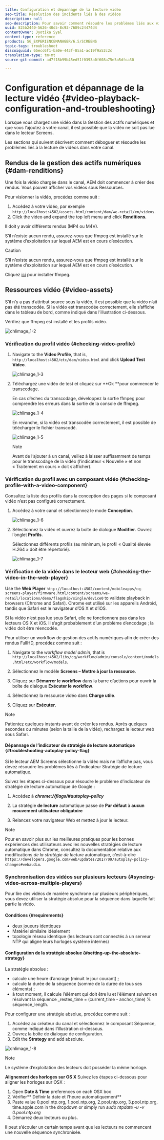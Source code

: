 ```yaml
---
title: Configuration et dépannage de la lecture vidéo
seo-title: Résolution des incidents liés à des vidéos
description: null
seo-description: Pour savoir comment résoudre les problèmes liés aux vidéos, consultez cette page. Lorsque vous chargez une vidéo dans la Gestion des actifs numériques et que vous l’ajoutez à votre canal, il est possible que la vidéo ne soit pas lue dans le lecteur Screens. Cette section décrit comment déboguer et résoudre les problèmes liés à la lecture dans votre canal.
uuid: 825b2440-5626-40d5-8c93-7689c24474d4
contentOwner: Jyotika Syal
content-type: reference
products: SG_EXPERIENCEMANAGER/6.5/SCREENS
topic-tags: troubleshoot
discoiquuid: 65ecc6f1-ba0e-443f-85a1-ac19f9a52c2c
translation-type: tm+mt
source-git-commit: ad7f18b99b45ed51f0393a0f608a75e5a5dfca30

---
```



# Configuration et dépannage de la lecture vidéo {#video-playback-configuration-and-troubleshooting}

Lorsque vous chargez une vidéo dans la Gestion des actifs numériques et que vous l’ajoutez à votre canal, il est possible que la vidéo ne soit pas lue dans le lecteur Screens.

Les sections qui suivent décrivent comment déboguer et résoudre les problèmes liés à la lecture de vidéos dans votre canal.

## Rendus de la gestion des actifs numériques {#dam-renditions}

Une fois la vidéo chargée dans le canal, AEM doit commencer à créer des rendus. Vous pouvez afficher vos vidéos sous Ressources.

Pour visionner la vidéo, procédez comme suit :

1. Accédez à votre vidéo, par exemple `http://localhost:4502/assets.html/content/dam/we-retail/en/videos`.
1. Click the video and expand the top left menu and click **Renditions**.

Il doit y avoir différents rendus (MP4 ou M4V).

S’il n’existe aucun rendu, assurez-vous que ffmpeg est installé sur le système d’exploitation sur lequel AEM est en cours d’exécution.

>[!CAUTION]
>
>S’il n’existe aucun rendu, assurez-vous que ffmpeg est installé sur le système d’exploitation sur lequel AEM est en cours d’exécution.
>
>Cliquez [ici](https://evermeet.cx/ffmpeg/) pour installer ffmpeg.

## Ressources vidéo {#video-assets}

S’il n’y a pas d’attribut source sous la vidéo, il est possible que la vidéo n’ait pas été transcodée. Si la vidéo est transcodée correctement, elle s’affiche dans le tableau de bord, comme indiqué dans l’illustration ci-dessous.

Vérifiez que ffmpeg est installé et les profils vidéo.

![chlimage_1-2](assets/chlimage_1-2.png)

### Vérification du profil vidéo {#checking-video-profile}

1. Navigate to the **Video Profile**, that is, `http://localhost:4502/etc/dam/video.html` and click **Upload Test Video**.

   ![chlimage_1-3](assets/chlimage_1-3.png)

1. Téléchargez une vidéo de test et cliquez sur **Ok **pour commencer le transcodage.

   En cas d’échec du transcodage, développez la sortie ffmpeg pour comprendre les erreurs dans la sortie de la console de ffmpeg.

   ![chlimage_1-4](assets/chlimage_1-4.png)

   En revanche, si la vidéo est transcodée correctement, il est possible de télécharger le fichier transcodé.

   ![chlimage_1-5](assets/chlimage_1-5.png)

   >[!NOTE]
   >
   >Avant de l’ajouter à un canal, veillez à laisser suffisamment de temps pour le transcodage de la vidéo (l’indicateur « Nouvelle » et non « Traitement en cours » doit s’afficher).

### Vérification du profil avec un composant vidéo {#checking-profile-with-a-video-component}

Consultez la liste des profils dans la conception des pages si le composant vidéo n’est pas configuré correctement.

1. Accédez à votre canal et sélectionnez le mode **Conception**.

   ![chlimage_1-6](assets/chlimage_1-6.png)

1. Sélectionnez la vidéo et ouvrez la boîte de dialogue **Modifier**. Ouvrez l’onglet **Profils**.

   Sélectionnez différents profils (au minimum, le profil « Qualité élevée H.264 » doit être répertorié).

   ![chlimage_1-7](assets/chlimage_1-7.png)

### Vérification de la vidéo dans le lecteur web {#checking-the-video-in-the-web-player}

Use the **Web Player** `http://localhost:4502/content/mobileapps/cq-screens-player/firmware.html/content/screens/we-retail/locations/demo/flagship/single/device0` to validate playback in browsers (Chrome and Safari). Chrome est utilisé sur les appareils Android, tandis que Safari est le navigateur d’OS X et d’iOS.

Si la vidéo n’est pas lue sous Safari, elle ne fonctionnera pas dans les lecteurs OS X et iOS. Il s’agit probablement d’un problème d’encodage ; la vidéo doit être réencodée.

Pour utiliser un workflow de gestion des actifs numériques afin de créer des rendus FullHD, procédez comme suit :

1. Navigate to the *workflow model admin*, that is `http://localhost:4502/libs/cq/workflow/admin/console/content/models.html/etc/workflow/models`.
1. Sélectionnez le modèle **Screens – Mettre à jour la ressource**.
1. Cliquez sur **Démarrer le workflow** dans la barre d’actions pour ouvrir la boîte de dialogue **Exécuter le workflow**.

1. Sélectionnez la ressource vidéo dans **Charge utile**.
1. Cliquez sur **Exécuter**.

>[!NOTE]
>
>Patientez quelques instants avant de créer les rendus. Après quelques secondes ou minutes (selon la taille de la vidéo), rechargez le lecteur web sous Safari.

#### Dépannage de l’indicateur de stratégie de lecture automatique {#troubleshooting-autoplay-policy-flag}

Si le lecteur AEM Screens sélectionne la vidéo mais ne l’affiche pas, vous devez résoudre les problèmes liés à l’indicateur Stratégie de lecture automatique.

Suivez les étapes ci-dessous pour résoudre le problème d’indicateur de stratégie de lecture automatique de Google :

1. Accédez à ***chrome://flags/#autoplay-policy***
1. La stratégie **de lecture** automatique passe de **Par défaut** à **aucun mouvement utilisateur obligatoire**

1. Relancez votre navigateur Web et mettez à jour le lecteur.

>[!NOTE]
>
>Pour en savoir plus sur les meilleures pratiques pour les bonnes expériences des utilisateurs avec les nouvelles stratégies de lecture automatique dans Chrome, consultez la documentation relative aux modifications *de la stratégie de lecture* automatique, c’est-à-dire `https://developers.google.com/web/updates/2017/09/autoplay-policy-changes#webaudio`.

### Synchronisation des vidéos sur plusieurs lecteurs {#syncing-video-across-multiple-players}

Pour lire des vidéos de manière synchrone sur plusieurs périphériques, vous devez utiliser la stratégie absolue pour la séquence dans laquelle fait partie la vidéo.

#### Conditions {#requirements}

* deux joueurs identiques
* Matériel similaire idéalement
* topologie réseau identique (les lecteurs sont connectés à un serveur NTP qui aligne leurs horloges système internes)

#### Configuration de la stratégie absolue {#setting-up-the-absolute-strategy}

La stratégie absolue :

* calcule une heure d’ancrage (minuit le jour courant) ;
* calcule la durée de la séquence (somme de la durée de tous ses éléments) ;
* à tout moment, il calcule l’élément qui doit être lu et l’élément suivant en résolvant la séquence _restes_time = (current_time - anchor_time) % séquence_length.

Pour configurer une stratégie absolue, procédez comme suit :

1. Accédez au créateur du canal et sélectionnez le composant Séquence, comme indiqué dans l’illustration ci-dessous.
1. Ouvrez la boîte de dialogue de configuration.
1. Edit the **Strategy** and add absolute.

![chlimage_1-8](assets/chlimage_1-8.png)

>[!NOTE]
>
>Le système d’exploitation des lecteurs doit posséder la même horloge.

**Alignement des horloges sur OS X** Suivez les étapes ci-dessous pour aligner les horloges sur OSX :

1. Open **Date &amp; Time** preferences on each OSX box
1. Vérifier** Définir la date et l'heure automatiquement**
1. Paste value 0.pool.ntp.org, 1.pool.ntp.org, 2.pool.ntp.org, 3.pool.ntp.org, time.apple.com in the dropdown or simply run *sudo ntpdate -u -v 0.pool.ntp.org*
1. Démarrez deux lecteurs ou plus.

Il peut s’écouler un certain temps avant que les lecteurs ne commencent une nouvelle séquence synchronisée.

